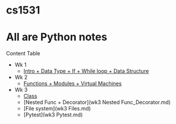 # cs1531

# All are Python notes

Content Table

* Wk 1
	* [Intro + Data Type + If + While loop + Data Structure](https://github.com/KatrinaaDing/cs1531/blob/master/wk1%20Intro_Data%20Type_If_While.md)
* Wk 2
	* [Functions + Modules + Virtual Machines](https://github.com/KatrinaaDing/cs1531/blob/master/wk2-Functions_Modules.md)
* Wk 3
	* [Class](https://github.com/KatrinaaDing/cs1531/blob/master/Class.md)
	* [Nested Func + Decorator](wk3 Nested Func_Decorator.md)
	* [File system](wk3 Files.md)
	* [Pytest](wk3 Pytest.md)
